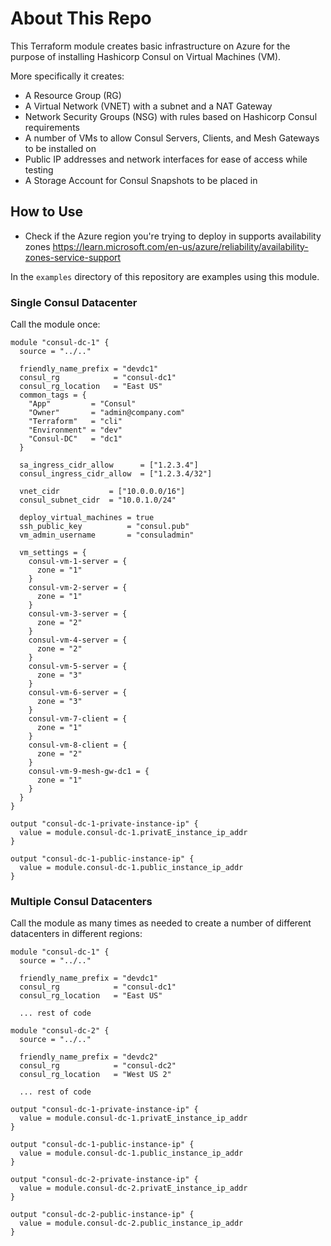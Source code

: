 # About This Repo
This Terraform module creates basic infrastructure on Azure for the purpose of installing Hashicorp Consul on Virtual Machines (VM).

More specifically it creates:
- A Resource Group (RG)
- A Virtual Network (VNET) with a subnet and a NAT Gateway
- Network Security Groups (NSG) with rules based on Hashicorp Consul requirements
- A number of VMs to allow Consul Servers, Clients, and Mesh Gateways to be installed on
- Public IP addresses and network interfaces for ease of access while testing
- A Storage Account for Consul Snapshots to be placed in

## How to Use
- Check if the Azure region you're trying to deploy in supports availability zones https://learn.microsoft.com/en-us/azure/reliability/availability-zones-service-support

In the `examples` directory of this repository are examples using this module.

### Single Consul Datacenter
Call the module once:

```
module "consul-dc-1" {
  source = "../.."

  friendly_name_prefix = "devdc1"
  consul_rg            = "consul-dc1"
  consul_rg_location   = "East US"
  common_tags = {
    "App"         = "Consul"
    "Owner"       = "admin@company.com"
    "Terraform"   = "cli"
    "Environment" = "dev"
    "Consul-DC"   = "dc1"
  }

  sa_ingress_cidr_allow      = ["1.2.3.4"]
  consul_ingress_cidr_allow  = ["1.2.3.4/32"]

  vnet_cidr           = ["10.0.0.0/16"]
  consul_subnet_cidr  = "10.0.1.0/24"

  deploy_virtual_machines = true
  ssh_public_key          = "consul.pub"
  vm_admin_username       = "consuladmin"

  vm_settings = {
    consul-vm-1-server = {
      zone = "1"
    }
    consul-vm-2-server = {
      zone = "1"
    }
    consul-vm-3-server = {
      zone = "2"
    }
    consul-vm-4-server = {
      zone = "2"
    }
    consul-vm-5-server = {
      zone = "3"
    }
    consul-vm-6-server = {
      zone = "3"
    }
    consul-vm-7-client = {
      zone = "1"
    }
    consul-vm-8-client = {
      zone = "2"
    }
    consul-vm-9-mesh-gw-dc1 = {
      zone = "1"
    }
  }
}

output "consul-dc-1-private-instance-ip" {
  value = module.consul-dc-1.privatE_instance_ip_addr
}

output "consul-dc-1-public-instance-ip" {
  value = module.consul-dc-1.public_instance_ip_addr
}

```

### Multiple Consul Datacenters
Call the module as many times as needed to create a number of different datacenters in different regions:

```
module "consul-dc-1" {
  source = "../.."

  friendly_name_prefix = "devdc1"
  consul_rg            = "consul-dc1"
  consul_rg_location   = "East US"

  ... rest of code

module "consul-dc-2" {
  source = "../.."

  friendly_name_prefix = "devdc2"
  consul_rg            = "consul-dc2"
  consul_rg_location   = "West US 2"

  ... rest of code

output "consul-dc-1-private-instance-ip" {
  value = module.consul-dc-1.privatE_instance_ip_addr
}

output "consul-dc-1-public-instance-ip" {
  value = module.consul-dc-1.public_instance_ip_addr
}

output "consul-dc-2-private-instance-ip" {
  value = module.consul-dc-2.privatE_instance_ip_addr
}

output "consul-dc-2-public-instance-ip" {
  value = module.consul-dc-2.public_instance_ip_addr
}
```


